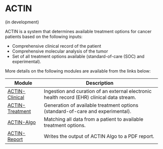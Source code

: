 # ACTIN

(in development)

ACTIN is a system that determines available treatment options for cancer patients based on the following inputs:
 - Comprehensive clinical record of the patient
 - Comprehensive molecular analysis of the tumor
 - Set of all treatment options available (standard-of-care (SOC) and experimental).
 
More details on the following modules are available from the links below:

Module  | Description
---|---
[ACTIN-Clinical](actin-clinical) | Ingestion and curation of an external electronic health record (EHR) clinical data stream.
[ACTIN-Treatment](actin-treatment) | Generation of available treatment options (standard-of-care and experimental).
[ACTIN-Algo](actin-algo) | Matching all data from a patient to available treatment options.
[ACTIN-Report](actin-report) | Writes the output of ACTIN Algo to a PDF report.
  